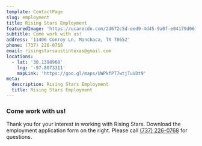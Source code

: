 ```yaml
---
template: ContactPage
slug: employment
title: Rising Stars Employment
featuredImage: 'https://ucarecdn.com/2d672c5d-eed9-4d45-9a0f-e04179d067a6/'
subtitle: Come work with us!
address: '11406 Conroy Ln, Manchaca, TX 78652'
phone: (737) 226-0768
email: risingstarsaustintexas@gmail.com
locations:
  - lat: '30.1398968'
    lng: '-97.8073311'
    mapLink: 'https://goo.gl/maps/UWPkfPT7wtjTuVDt9'
meta:
  description: Rising Stars Employment
  title: Rising Stars Employment
---
```


### Come work with us!

Thank you for your interest in working with Rising Stars. Download the employment application form on the right. Please call [(737) 226-0768](tel:+17372260768) for questions.
